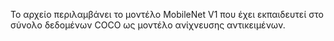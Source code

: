 Το αρχείο περιλαμβάνει το μοντέλο MobileNet V1 που έχει εκπαιδευτεί στο σύνολο δεδομένων COCO ως μοντέλο ανίχνευσης αντικειμένων.
